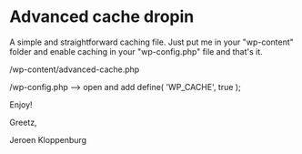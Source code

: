 <h1>Advanced cache dropin</h1>

A simple and straightforward caching file. Just put me in your "wp-content" folder and enable caching in your "wp-config.php" file and that's it. 

/wp-content/advanced-cache.php

/wp-config.php --> open and add
define( 'WP_CACHE', true );

Enjoy!

Greetz,

Jeroen Kloppenburg
